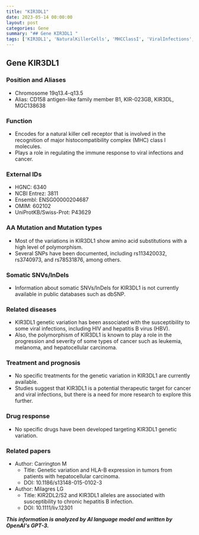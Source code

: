 ```yaml
---
title: "KIR3DL1"
date: 2023-05-14 00:00:00
layout: post
categories: Gene
summary: "## Gene KIR3DL1 "
tags: ['KIR3DL1', 'NaturalKillerCells', 'MHCClassI', 'ViralInfections', 'Cancer', 'GeneticVariation', 'TherapeuticTarget', 'HLA-BExpression']
---
```


## Gene KIR3DL1 

### Position and Aliases
- Chromosome 19q13.4-q13.5
- Alias: CD158 antigen-like family member B1, KIR-023GB, KIR3DL, MGC138638

### Function
- Encodes for a natural killer cell receptor that is involved in the recognition of major histocompatibility complex (MHC) class I molecules.
- Plays a role in regulating the immune response to viral infections and cancer. 

### External IDs
- HGNC: 6340
- NCBI Entrez: 3811
- Ensembl: ENSG00000204687
- OMIM: 602102
- UniProtKB/Swiss-Prot: P43629

### AA Mutation and Mutation types
- Most of the variations in KIR3DL1 show amino acid substitutions with a high level of polymorphism.
- Several SNPs have been documented, including rs113420032, rs3740973, and rs78531876, among others.

### Somatic SNVs/InDels
- Information about somatic SNVs/InDels for KIR3DL1 is not currently available in public databases such as dbSNP.

### Related diseases
- KIR3DL1 genetic variation has been associated with the susceptibility to some viral infections, including HIV and hepatitis B virus (HBV).
- Also, the polymorphism of KIR3DL1 is known to play a role in the progression and severity of some types of cancer such as leukemia, melanoma, and hepatocellular carcinoma.

### Treatment and prognosis
- No specific treatments for the genetic variation in KIR3DL1 are currently available.
- Studies suggest that KIR3DL1 is a potential therapeutic target for cancer and viral infections, but there is a need for more research to explore this further.

### Drug response
- No specific drugs have been developed targeting KIR3DL1 genetic variation.

### Related papers
- Author: Carrington M
  - Title: Genetic variation and HLA-B expression in tumors from patients with hepatocellular carcinoma.
  - DOI: 10.1186/s13148-015-0102-3
- Author: Milagres LG
  - Title: KIR2DL2/S2 and KIR3DL1 alleles are associated with susceptibility to chronic hepatitis B infection.
  - DOI: 10.1111/liv.12301

**_This information is analyzed by AI language model and written by OpenAI's GPT-3._**